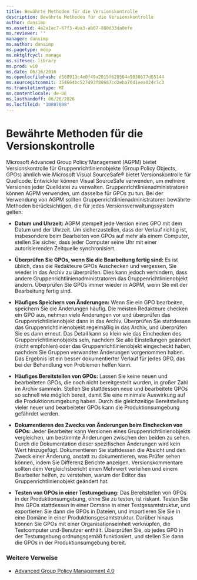 ```yaml
---
title: Bewährte Methoden für die Versionskontrolle
description: Bewährte Methoden für die Versionskontrolle
author: dansimp
ms.assetid: 4a2a1ac7-67f3-4ba3-ab07-860d33da0efe
ms.reviewer: ''
manager: dansimp
ms.author: dansimp
ms.pagetype: mdop
ms.mktglfcycl: manage
ms.sitesec: library
ms.prod: w10
ms.date: 06/16/2016
ms.openlocfilehash: d560913c4e0f49a2015f620564a9038677d65144
ms.sourcegitcommit: 354664bc527d93f80687cd2eba70d1eea024c7c3
ms.translationtype: MT
ms.contentlocale: de-DE
ms.lasthandoff: 06/26/2020
ms.locfileid: "10807808"
---
```

# Bewährte Methoden für die Versionskontrolle


Microsoft Advanced Group Policy Management (AGPM) bietet Versionskontrolle für Gruppenrichtlinienobjekte (Group Policy Objects, GPOs) ähnlich wie Microsoft Visual SourceSafe® bietet Versionskontrolle für Quellcode. Entwickler können Visual SourceSafe verwenden, um mehrere Versionen jeder Quelldatei zu verwalten. Gruppenrichtlinienadministratoren können AGPM verwenden, um dasselbe für GPOs zu tun. Bei der Verwendung von AGPM sollten Gruppenrichtlinienadministratoren bewährte Methoden berücksichtigen, die für jedes Versionsverwaltungssystem gelten:

-   **Datum und Uhrzeit:** AGPM stempelt jede Version eines GPO mit dem Datum und der Uhrzeit. Um sicherzustellen, dass der Verlauf richtig ist, insbesondere beim Bearbeiten von GPOs auf mehr als einem Computer, stellen Sie sicher, dass jeder Computer seine Uhr mit einer autorisierenden Zeitquelle synchronisiert.

-   **Überprüfen Sie GPOs, wenn Sie die Bearbeitung fertig sind:** Es ist üblich, dass die Redakteure GPOs Auschecken und vergessen, Sie wieder in das Archiv zu überprüfen. Dies kann jedoch verhindern, dass andere Gruppenrichtlinienadministratoren das Gruppenrichtlinienobjekt ändern. Überprüfen Sie GPOs immer wieder in AGPM, wenn Sie mit der Bearbeitung fertig sind.

-   **Häufiges Speichern von Änderungen:** Wenn Sie ein GPO bearbeiten, speichern Sie die Änderungen häufig. Die meisten Redakteure checken ein GPO aus, nehmen viele Änderungen vor und überprüfen das Gruppenrichtlinienobjekt dann in das Archiv. Überprüfen Sie stattdessen das Gruppenrichtlinienobjekt regelmäßig in das Archiv, und überprüfen Sie es dann erneut. Das Detail kann so klein wie das Einchecken des Gruppenrichtlinienobjekts sein, nachdem Sie alle Einstellungen geändert (nicht empfohlen) oder das Gruppenrichtlinienobjekt eingecheckt haben, nachdem Sie Gruppen verwandter Änderungen vorgenommen haben. Das Ergebnis ist ein besser dokumentierter Verlauf für jedes GPO, das bei der Behandlung von Problemen helfen kann.

-   **Häufiges Bereitstellen von GPOs:** Lassen Sie keine neuen und bearbeiteten GPOs, die noch nicht bereitgestellt wurden, in großer Zahl im Archiv sammeln. Stellen Sie stattdessen neue und bearbeitete GPOs so schnell wie möglich bereit, damit Sie eine minimale Auswirkung auf die Produktionsumgebung haben. Durch die gleichzeitige Bereitstellung vieler neuer und bearbeiteter GPOs kann die Produktionsumgebung gefährdet werden.

-   **Dokumentieren des Zwecks von Änderungen beim Einchecken von GPOs:** Jeder Bearbeiter kann Versionen eines Gruppenrichtlinienobjekts vergleichen, um bestimmte Änderungen zwischen den beiden zu sehen. Durch die Dokumentation dieser spezifischen Änderungen wird kein Wert hinzugefügt. Dokumentieren Sie stattdessen die Absicht und den Zweck einer Änderung, anstatt zu dokumentieren, was Prüfer sehen können, indem Sie Differenz Berichte anzeigen. Versionskommentare sollten dem Vergleichsbericht einen Mehrwert verleihen und einem Bearbeiter helfen, zu verstehen, warum der Editor das Gruppenrichtlinienobjekt geändert hat.

-   **Testen von GPOs in einer Testumgebung:** Das Bereitstellen von GPOs in der Produktionsumgebung, ohne Sie zu testen, ist riskant. Testen Sie Ihre GPOs stattdessen in einer Domäne in einer Testgesamtstruktur, und exportieren Sie dann die GPOs in Dateien, und importieren Sie Sie in eine Domäne in einer Produktionsgesamtstruktur. Darüber hinaus können Sie GPOs mit einer Organisationseinheit verknüpfen, die Testcomputer und-Benutzer enthält. Überprüfen Sie, ob jedes GPO in der Testumgebung ordnungsgemäß funktioniert, und stellen Sie dann die GPOs in der Produktionsumgebung bereit.

### Weitere Verweise

-   [Advanced Group Policy Management 4.0](advanced-group-policy-management-40.md)

 

 





